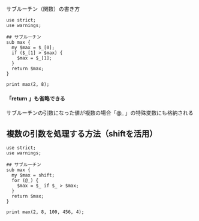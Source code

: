 サブルーチン（関数）の書き方
```
use strict;
use warnings;

## サブルーチン
sub max {
  my $max = $_[0];
  if ($_[1] > $max) {
    $max = $_[1];
  }
  return $max;
}

print max(2, 8);
```

#### 「return 」も省略できる

サブルーチンの引数になった値が複数の場合「@_ 」の特殊変数にも格納される

## 複数の引数を処理する方法（shiftを活用）

```
use strict;
use warnings;

## サブルーチン
sub max {
  my $max = shift;
  for (@_) {
    $max = $_ if $_ > $max;
  }
  return $max;
}

print max(2, 8, 100, 456, 4);
```

